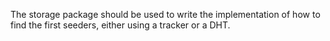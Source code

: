The storage package should be used to write the implementation of how
to find the first seeders, either using a tracker or a DHT.